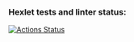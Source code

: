 ### Hexlet tests and linter status:
[![Actions Status](https://github.com/NicoleBarokha/qa-engineer-project-84/actions/workflows/hexlet-check.yml/badge.svg)](https://github.com/NicoleBarokha/qa-engineer-project-84/actions)
